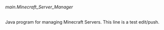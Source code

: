 ###### main.Minecraft_Server_Manager
Java program for managing Minecraft Servers.
This line is a test edit/push.
